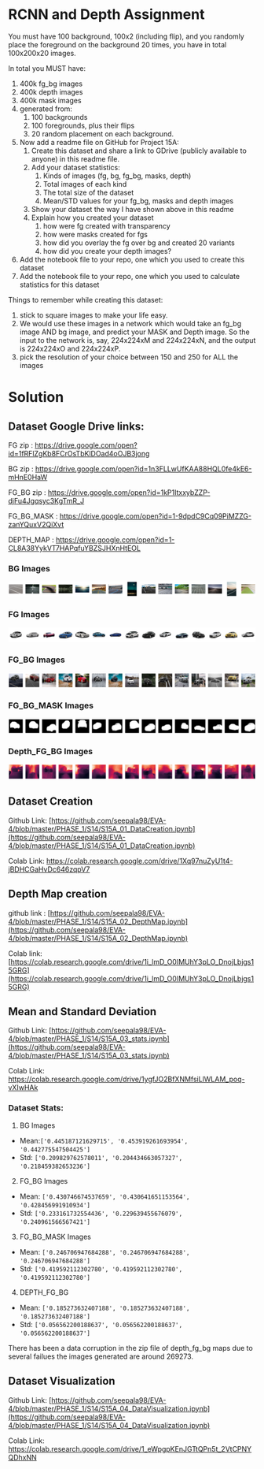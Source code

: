 # RCNN and Depth Assignment

You must have 100 background, 100x2 (including flip), and you randomly place the foreground on the background 20 times, you have in total 100x200x20 images.

In total you MUST have:

1.  400k fg_bg images
2.  400k depth images
3.  400k mask images
4.  generated from:
    1.  100 backgrounds
    2.  100 foregrounds, plus their flips
    3.  20 random placement on each background.
5.  Now add a readme file on GitHub for Project 15A:
    1.  Create this dataset and share a link to GDrive (publicly available to anyone) in this readme file.
    2.  Add your dataset statistics:
        1.  Kinds of images (fg, bg, fg_bg, masks, depth)
        2.  Total images of each kind
        3.  The total size of the dataset
        4.  Mean/STD values for your fg_bg, masks and depth images
    3.  Show your dataset the way I have shown above in this readme
    4.  Explain how you created your dataset
        1.  how were fg created with transparency
        2.  how were masks created for fgs
        3.  how did you overlay the fg over bg and created 20 variants
        4.  how did you create your depth images?
6.  Add the notebook file to your repo, one which you used to create this dataset
7.  Add the notebook file to your repo, one which you used to calculate statistics for this dataset

Things to remember while creating this dataset:

1.  stick to square images to make your life easy.
2.  We would use these images in a network which would take an fg_bg image AND bg image, and predict your MASK and Depth image. So the input to the network is, say, 224x224xM and 224x224xN, and the output is 224x224xO and 224x224xP.
3.  pick the resolution of your choice between 150 and 250 for ALL the images

# Solution

## Dataset Google Drive links:

FG zip : https://drive.google.com/open?id=1fRFlZgKb8FCrOsTbKlDOad4oOJB3jong

BG zip : https://drive.google.com/open?id=1n3FLLwUfKAA88HQL0fe4kE6-mHnE0HaW

FG_BG zip : https://drive.google.com/open?id=1kP1ItxxybZZP-djFu4Jgqsyc3KgTmR_J

FG_BG_MASK : https://drive.google.com/open?id=1-9dpdC9Cq09PiMZZG-zanYQuxV2QiXvt

DEPTH_MAP : https://drive.google.com/open?id=1-CL8A38YykVT7HAPqfuYBZSJHXnHtEOL


### BG Images

![enter image description here](https://github.com/seepala98/EVA-4/blob/master/PHASE_1/S14/images/bg.png)

### FG Images

![enter image description here](https://github.com/seepala98/EVA-4/blob/master/PHASE_1/S14/images/fg.png)

### FG_BG Images

![enter image description here](https://github.com/seepala98/EVA-4/blob/master/PHASE_1/S14/images/fg_bg.png)

### FG_BG_MASK Images

![enter image description here](https://github.com/seepala98/EVA-4/blob/master/PHASE_1/S14/images/fg_bg_mask.png)

### Depth_FG_BG Images

![enter image description here](https://github.com/seepala98/EVA-4/blob/master/PHASE_1/S14/images/depth_images.png)

## Dataset Creation

Github Link: [https://github.com/seepala98/EVA-4/blob/master/PHASE_1/S14/S15A_01_DataCreation.ipynb](https://github.com/seepala98/EVA-4/blob/master/PHASE_1/S14/S15A_01_DataCreation.ipynb)

Colab Link: https://colab.research.google.com/drive/1Xq97nuZyU1t4-jBDHCGaHvDc646zqpV7

## Depth Map creation

github link : [https://github.com/seepala98/EVA-4/blob/master/PHASE_1/S14/S15A_02_DepthMap.ipynb](https://github.com/seepala98/EVA-4/blob/master/PHASE_1/S14/S15A_02_DepthMap.ipynb)

Colab link: [https://colab.research.google.com/drive/1i_lmD_O0IMUhY3pLO_DnojLbjgs15GRG](https://colab.research.google.com/drive/1i_lmD_O0IMUhY3pLO_DnojLbjgs15GRG)

## Mean and Standard Deviation

Github Link: [https://github.com/seepala98/EVA-4/blob/master/PHASE_1/S14/S15A_03_stats.ipynb](https://github.com/seepala98/EVA-4/blob/master/PHASE_1/S14/S15A_03_stats.ipynb)

Colab Link: https://colab.research.google.com/drive/1ygfJO2BfXNMfsiLlWLAM_poq-vXIwHAk

### Dataset Stats:

1. BG Images

- Mean:`['0.445187121629715', '0.453919261693954', '0.442775547504425']`
- Std: `['0.209829762578011', '0.204434663057327', '0.218459382653236']`

2. FG_BG Images

- Mean: `['0.430746674537659', '0.430641651153564', '0.428456991910934']`
- Std:  `['0.233161732554436', '0.229639455676079', '0.240961566567421']`

3. FG_BG_MASK Images

- Mean: `['0.246706947684288', '0.246706947684288', '0.246706947684288']`
- Std: `['0.419592112302780', '0.419592112302780', '0.419592112302780']`

4. DEPTH_FG_BG

- Mean: `['0.185273632407188', '0.185273632407188', '0.185273632407188']`
- Std: `['0.056562200188637', '0.056562200188637', '0.056562200188637']`

There has been a data corruption in the zip file of depth_fg_bg maps due to several failues the images generated are around 269273.
## Dataset Visualization

Github Link: [https://github.com/seepala98/EVA-4/blob/master/PHASE_1/S14/S15A_04_DataVisualization.ipynb](https://github.com/seepala98/EVA-4/blob/master/PHASE_1/S14/S15A_04_DataVisualization.ipynb)

Colab Link: https://colab.research.google.com/drive/1_eWpgpKEnJGTtQPn5t_2VtCPNYQDhxNN
